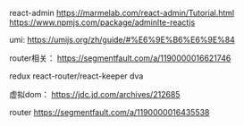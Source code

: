 


react-admin
https://marmelab.com/react-admin/Tutorial.html
https://www.npmjs.com/package/adminlte-reactjs

umi:
https://umijs.org/zh/guide/#%E6%9E%B6%E6%9E%84

router相关：
https://segmentfault.com/a/1190000016621746



redux
react-router/react-keeper
dva

虚拟dom：
https://jdc.jd.com/archives/212685

router
https://segmentfault.com/a/1190000016435538
